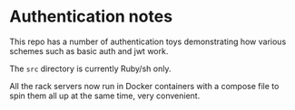 # Authentication notes

This repo has a number of authentication toys demonstrating
how various schemes such as basic auth and jwt work.

The `src` directory is currently Ruby/sh only.

All the rack servers now run in Docker containers
with a compose file to spin them all up at the same
time, very convenient.
